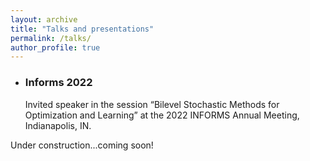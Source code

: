 ```yaml
---
layout: archive
title: "Talks and presentations"
permalink: /talks/
author_profile: true
---
```



- ### Informs 2022
    Invited speaker in the session “Bilevel Stochastic Methods for Optimization and Learning” at the 2022 INFORMS Annual Meeting, Indianapolis, IN. 


Under construction...coming soon!
